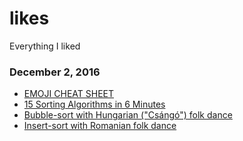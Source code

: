 # likes
Everything I liked

### December 2, 2016
- [EMOJI CHEAT SHEET](http://www.webpagefx.com/tools/emoji-cheat-sheet/) 
- [15 Sorting Algorithms in 6 Minutes](https://www.youtube.com/watch?v=kPRA0W1kECg)
- [Bubble-sort with Hungarian ("Csángó") folk dance](https://www.youtube.com/watch?v=lyZQPjUT5B4)
- [Insert-sort with Romanian folk dance](https://www.youtube.com/watch?v=ROalU379l3U)